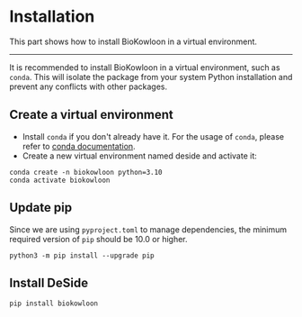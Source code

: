 Installation
============
This part shows how to install BioKowloon in a virtual environment.
***
It is recommended to install BioKowloon in a virtual environment, such as `conda`. This will isolate the package from your system Python installation and prevent any conflicts with other packages.

## Create a virtual environment
- Install `conda` if you don't already have it. For the usage of `conda`, please refer to [conda documentation](https://docs.conda.io/projects/conda/en/latest/user-guide/install/index.html).
- Create a new virtual environment named deside and activate it:

```shell
conda create -n biokowloon python=3.10
conda activate biokowloon
```

## Update pip 
Since we are using `pyproject.toml` to manage dependencies, the minimum required version of `pip` should be 10.0 or higher.
```shell
python3 -m pip install --upgrade pip
```

## Install DeSide

```shell
pip install biokowloon
```
